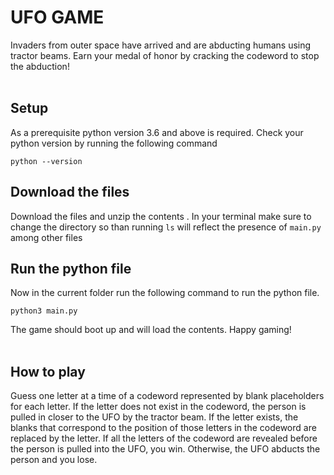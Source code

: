 # UFO GAME
Invaders from outer space have arrived and are abducting humans using tractor beams. Earn your medal of honor by cracking the codeword to stop the abduction!
<br/>
<br/>

## Setup
As a prerequisite python version 3.6 and above is required. Check your python version by running the following command

    python --version
    
## Download the files
Download the files and unzip the contents . In your terminal make sure to change the directory so than running `ls` will reflect  the presence of `main.py` among other files

## Run the python file
Now in the current folder run the following command to run the python file.

    python3 main.py
The game should boot up and will load the contents. Happy gaming! 
<br/>
<br/>
## How to play
Guess one letter at a time of a codeword represented by blank placeholders for each letter. If the letter does not exist in the codeword, the person is pulled in closer to the UFO by the tractor beam. If the letter exists, the blanks that correspond to the position of those letters in the codeword are replaced by the letter. If all the letters of the codeword are revealed before the person is pulled into the UFO, you win. Otherwise, the UFO abducts the person and you lose.
